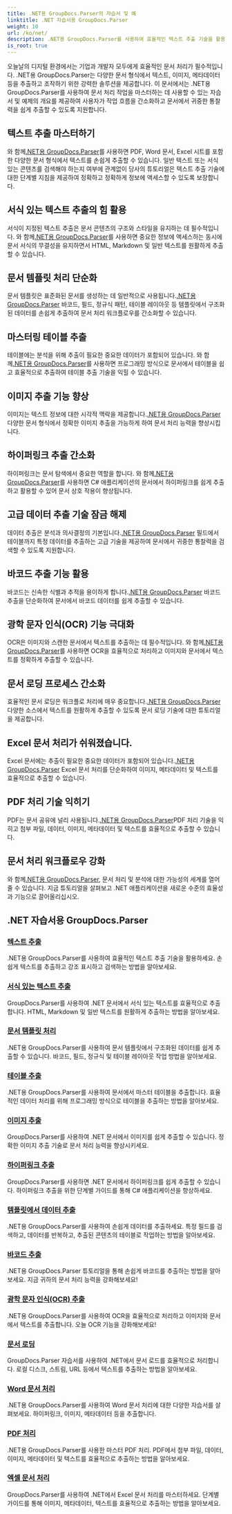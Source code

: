 ```yaml
---
title: .NET용 GroupDocs.Parser의 자습서 및 예
linktitle: .NET 자습서용 GroupDocs.Parser
weight: 10
url: /ko/net/
description: .NET용 GroupDocs.Parser를 사용하여 효율적인 텍스트 추출 기술을 활용하세요. 향상된 문서 처리를 위해 텍스트를 원활하게 추출, 강조 표시 및 검색합니다.
is_root: true
---
```

오늘날의 디지털 환경에서는 기업과 개발자 모두에게 효율적인 문서 처리가 필수적입니다. .NET용 GroupDocs.Parser는 다양한 문서 형식에서 텍스트, 이미지, 메타데이터 등을 추출하고 조작하기 위한 강력한 솔루션을 제공합니다. 이 문서에서는 .NET용 GroupDocs.Parser를 사용하여 문서 처리 작업을 마스터하는 데 사용할 수 있는 자습서 및 예제의 개요를 제공하여 사용자가 작업 흐름을 간소화하고 문서에서 귀중한 통찰력을 쉽게 추출할 수 있도록 지원합니다.

## 텍스트 추출 마스터하기
 와 함께[.NET용 GroupDocs.Parser](./text-extraction/)를 사용하면 PDF, Word 문서, Excel 시트를 포함한 다양한 문서 형식에서 텍스트를 손쉽게 추출할 수 있습니다. 일반 텍스트 또는 서식 있는 콘텐츠를 검색해야 하는지 여부에 관계없이 당사의 튜토리얼은 텍스트 추출 기술에 대한 단계별 지침을 제공하여 정확하고 정확하게 정보에 액세스할 수 있도록 보장합니다.

## 서식 있는 텍스트 추출의 힘 활용
 서식이 지정된 텍스트 추출은 문서 콘텐츠의 구조와 스타일을 유지하는 데 필수적입니다. 와 함께[.NET용 GroupDocs.Parser](./formatted-text-extraction/)를 사용하면 중요한 정보에 액세스하는 동시에 문서 서식의 무결성을 유지하면서 HTML, Markdown 및 일반 텍스트를 원활하게 추출할 수 있습니다.

## 문서 템플릿 처리 단순화
 문서 템플릿은 표준화된 문서를 생성하는 데 일반적으로 사용됩니다.[.NET용 GroupDocs.Parser](./document-template-processing/) 바코드, 필드, 정규식 패턴, 테이블 레이아웃 등 템플릿에서 구조화된 데이터를 손쉽게 추출하여 문서 처리 워크플로우를 간소화할 수 있습니다.

## 마스터링 테이블 추출
테이블에는 분석을 위해 추출이 필요한 중요한 데이터가 포함되어 있습니다. 와 함께[.NET용 GroupDocs.Parser](./table-extraction/)를 사용하면 프로그래밍 방식으로 문서에서 테이블을 쉽고 효율적으로 추출하여 테이블 추출 기술을 익힐 수 있습니다.

## 이미지 추출 기능 향상
 이미지는 텍스트 정보에 대한 시각적 맥락을 제공합니다.[.NET용 GroupDocs.Parser](./image-extraction/) 다양한 문서 형식에서 정확한 이미지 추출을 가능하게 하여 문서 처리 능력을 향상시킵니다.

## 하이퍼링크 추출 간소화
 하이퍼링크는 문서 탐색에서 중요한 역할을 합니다. 와 함께[.NET용 GroupDocs.Parser](./hyperlink-extraction/)를 사용하면 C# 애플리케이션의 문서에서 하이퍼링크를 쉽게 추출하고 활용할 수 있어 문서 상호 작용이 향상됩니다.

## 고급 데이터 추출 기술 잠금 해제
 데이터 추출은 분석과 의사결정의 기본입니다.[.NET용 GroupDocs.Parser](./data-extraction-from-templates/) 필드에서 테이블까지 특정 데이터를 추출하는 고급 기술을 제공하여 문서에서 귀중한 통찰력을 검색할 수 있도록 지원합니다.

## 바코드 추출 기능 활용
바코드는 신속한 식별과 추적을 용이하게 합니다.[.NET용 GroupDocs.Parser](./barcode-extraction/) 바코드 추출을 단순화하여 문서에서 바코드 데이터를 쉽게 추출할 수 있습니다.

## 광학 문자 인식(OCR) 기능 극대화
 OCR은 이미지와 스캔한 문서에서 텍스트를 추출하는 데 필수적입니다. 와 함께[.NET용 GroupDocs.Parser](./ocr-extraction/)를 사용하면 OCR을 효율적으로 처리하고 이미지와 문서에서 텍스트를 정확하게 추출할 수 있습니다.

## 문서 로딩 프로세스 간소화
 효율적인 문서 로딩은 워크플로 처리에 매우 중요합니다.[.NET용 GroupDocs.Parser](./document-loading/) 다양한 소스에서 텍스트를 원활하게 추출할 수 있도록 문서 로딩 기술에 대한 튜토리얼을 제공합니다.

## Excel 문서 처리가 쉬워졌습니다.
 Excel 문서에는 추출이 필요한 중요한 데이터가 포함되어 있습니다.[.NET용 GroupDocs.Parser](./excel-document-processing/) Excel 문서 처리를 단순화하여 이미지, 메타데이터 및 텍스트를 효율적으로 추출할 수 있습니다.

## PDF 처리 기술 익히기
 PDF는 문서 공유에 널리 사용됩니다.[.NET용 GroupDocs.Parser](./pdf-processing/)PDF 처리 기술을 익히고 첨부 파일, 데이터, 이미지, 메타데이터 및 텍스트를 효율적으로 추출할 수 있습니다.

## 문서 처리 워크플로우 강화
 와 함께[.NET용 GroupDocs.Parser](./word-document-processing/), 문서 처리 및 분석에 대한 가능성의 세계를 열어줄 수 있습니다. 지금 튜토리얼을 살펴보고 .NET 애플리케이션을 새로운 수준의 효율성과 기능으로 끌어올리십시오.

## .NET 자습서용 GroupDocs.Parser
### [텍스트 추출](./text-extraction/)
.NET용 GroupDocs.Parser를 사용하여 효율적인 텍스트 추출 기술을 활용하세요. 손쉽게 텍스트를 추출하고 강조 표시하고 검색하는 방법을 알아보세요.
### [서식 있는 텍스트 추출](./formatted-text-extraction/)
GroupDocs.Parser를 사용하여 .NET 문서에서 서식 있는 텍스트를 효율적으로 추출합니다. HTML, Markdown 및 일반 텍스트를 원활하게 추출하는 방법을 알아보세요.
### [문서 템플릿 처리](./document-template-processing/)
.NET용 GroupDocs.Parser를 사용하여 문서 템플릿에서 구조화된 데이터를 쉽게 추출할 수 있습니다. 바코드, 필드, 정규식 및 테이블 레이아웃 작업 방법을 알아보세요.
### [테이블 추출](./table-extraction/)
.NET용 GroupDocs.Parser를 사용하여 문서에서 마스터 테이블을 추출합니다. 효율적인 데이터 처리를 위해 프로그래밍 방식으로 테이블을 추출하는 방법을 알아보세요.
### [이미지 추출](./image-extraction/)
GroupDocs.Parser를 사용하여 .NET 문서에서 이미지를 쉽게 추출할 수 있습니다. 정확한 이미지 추출 기술로 문서 처리 능력을 향상시키세요.
### [하이퍼링크 추출](./hyperlink-extraction/)
GroupDocs.Parser를 사용하면 .NET 문서에서 하이퍼링크를 쉽게 추출할 수 있습니다. 하이퍼링크 추출을 위한 단계별 가이드를 통해 C# 애플리케이션을 향상하세요.
### [템플릿에서 데이터 추출](./data-extraction-from-templates/)
.NET용 GroupDocs.Parser를 사용하여 손쉽게 데이터를 추출하세요. 특정 필드를 검색하고, 데이터를 반복하고, 추출된 콘텐츠의 테이블로 작업하는 방법을 알아보세요.
### [바코드 추출](./barcode-extraction/)
.NET용 GroupDocs.Parser 튜토리얼을 통해 손쉽게 바코드를 추출하는 방법을 알아보세요. 지금 귀하의 문서 처리 능력을 강화해보세요!
### [광학 문자 인식(OCR) 추출](./ocr-extraction/)
.NET용 GroupDocs.Parser를 사용하여 OCR을 효율적으로 처리하고 이미지와 문서에서 텍스트를 추출합니다. 오늘 OCR 기능을 강화해보세요!
### [문서 로딩](./document-loading/)
GroupDocs.Parser 자습서를 사용하여 .NET에서 문서 로드를 효율적으로 처리합니다. 로컬 디스크, 스트림, URL 등에서 텍스트를 추출하는 방법을 알아보세요.
### [Word 문서 처리](./word-document-processing/)
.NET용 GroupDocs.Parser를 사용하여 Word 문서 처리에 대한 다양한 자습서를 살펴보세요. 하이퍼링크, 이미지, 메타데이터 등을 추출합니다.
### [PDF 처리](./pdf-processing/)
.NET용 GroupDocs.Parser를 사용한 마스터 PDF 처리. PDF에서 첨부 파일, 데이터, 이미지, 메타데이터 및 텍스트를 효율적으로 추출하는 방법을 알아보세요.
### [엑셀 문서 처리](./excel-document-processing/)
GroupDocs.Parser를 사용하여 .NET에서 Excel 문서 처리를 마스터하세요. 단계별 가이드를 통해 이미지, 메타데이터, 텍스트를 효율적으로 추출하는 방법을 알아보세요.